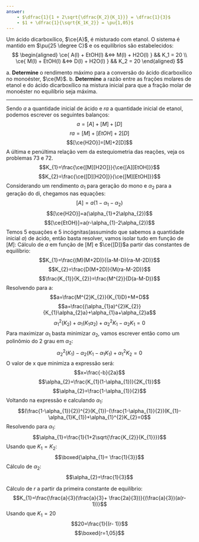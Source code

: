 ```yaml
---
answer:
    - $\dfrac{1}{1 + 2\sqrt{\dfrac{K_2}{K_1}}} = \dfrac{1}{3}$
    - $1 + \dfrac{1}{\sqrt{K_1K_2}} = \pu{1,05}$
---
```


Um ácido dicarboxílico, $\ce{A}$, é misturado com etanol. O sistema é mantido em $\pu{25 \degree C}$ e os equilíbrios são estabelecidos:
$$
\begin{aligned}
    \ce{ A(l) + EtOH(l) &<=> M(l) + H2O(l) } && K_1 = 20 \\
    \ce{ M(l) + EtOH(l) &<=> D(l) + H2O(l) } && K_2 = 20
\end{aligned}
$$

a. **Determine** o rendimento máximo para a conversão do ácido dicarboxílico no monoéster, $\ce{M}$.
b. **Determine** a razão entre as frações molares de etanol e do ácido dicarboxílico na mistura inicial para que a fração molar de monoéster no equilíbrio seja máxima.

---

Sendo $a$ a quantidade inicial de ácido e $ra$ a quantidade inicial de etanol, podemos escrever os seguintes balanços:
$$a=[A]+[M]+[D]$$
$$ra=[M]+[EtOH]+2[D]$$
$$[\ce{H2O}]=[M]+2[D]$$
A última e penúltima relação vem da estequiometria das reações, veja os problemas 73 e 72.
$$K_{1}=\frac{\ce{[M][H2O]}}{\ce{[A][EtOH]}}$$
$$K_{2}=\frac{\ce{[D][H2O]}}{\ce{[M][EtOH]}}$$
Considerando um rendimento $\alpha_{1}$ para geração do mono e $\alpha_{2}$ para a geração do di, chegamos nas equações:
$$[A]=a(1-\alpha_{1}-\alpha_{2})$$
$$[\ce{H2O}]=a(\alpha_{1}+2\alpha_{2})$$
$$[\ce{EtOH}]=a(r-\alpha_{1}-2\alpha_{2})$$
Temos 5 equações e 5 incógnitas(assumindo que sabemos a quantidade inicial $a$) de ácido, então basta resolver, vamos isolar tudo em função de $[M]$:
Cálculo de $a$ em função de $[M]$  e $\ce{[D]}$a partir das constantes de equilíbrio:
$$K_{1}=\frac{(M)(M+2D)}{(a-M-D)(ra-M-2D)}$$
$$K_{2}=\frac{D(M+2D)}{M(ra-M-2D)}$$
$$\frac{K_{1}}{K_{2}}=\frac{M^{2}}{D(a-M-D)}$$
Resolvendo para a:
$$a=\frac{M^{2}K_{2}}{K_{1}D}+M+D$$
$$a=\frac{(\alpha_{1}a)^{2}K_{2}}{K_{1}\alpha_{2}a}+\alpha_{1}a+\alpha_{2}a$$
$$\alpha_{1}^{2}(K_{2})+\alpha_{1}(K_{1}\alpha_{2})+\alpha_{2}^{2}K_{1}-\alpha_{2}K_{1}=0$$
Para maximizar $\alpha_{1}$ basta minimizar $\alpha_{2}$, vamos escrever então como um polinômio do 2 grau em $\alpha_{2}$:
$$\alpha_{2}^{2}(K_{1})-\alpha_{2}(K_{1}-\alpha_{1}K_{1})+\alpha_{1}^{2}K_{2}=0$$
O valor de x que minimiza a expressão será:
$$x=\frac{-b}{2a}$$
$$\alpha_{2}=\frac{K_{1}(1-\alpha_{1})}{2K_{1}}$$
$$\alpha_{2}=\frac{1-\alpha_{1}}{2}$$
Voltando na expressão e calculando $\alpha_{1}$:
$$(\frac{1-\alpha_{1}}{2})^{2}(K_{1})-(\frac{1-\alpha_{1}}{2})(K_{1}-\alpha_{1}K_{1})+\alpha_{1}^{2}K_{2}=0$$
Resolvendo para $\alpha_{1}$:
$$\alpha_{1}=\frac{1}{1+2\sqrt{\frac{K_{2}}{K_{1}}}}$$
Usando que $K_{1}=K_{2}:$
$$\boxed{\alpha_{1}= \frac{1}{3}}$$
Cálculo de $\alpha_{2}$:
$$\alpha_{2}=\frac{1}{3}$$

Cálculo de $r$ a partir da primeira constante de equilíbrio:
$$K_{1}=\frac{\frac{a}{3}(\frac{a}{3}+ \frac{2a}{3})}{(\frac{a}{3})(a(r- 1))}$$
Usando que $K_{1}=20$
$$20=\frac{1}{(r- 1)}$$
$$\boxed{r=1,05}$$



